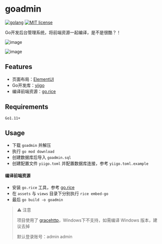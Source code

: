 # goadmin

[![golang](https://img.shields.io/badge/Language-Go-green.svg?style=flat)](https://golang.org)
[![MIT license](http://img.shields.io/badge/license-MIT-brightgreen.svg)](http://opensource.org/licenses/MIT)

Go开发后台管理系统，将前端资源一起编译，是不是很酷？！

![image](./page_home.png)

![image](./page_users.png)

## Features

- 页面布局：[ElementUI](https://element.eleme.cn/#/zh-CN)
- Go开发库：[yiigo](https://github.com/shenghui0779/yiigo)
- 编译前端资源：[go.rice](https://github.com/GeertJohan/go.rice)

## Requirements

`Go1.11+`

## Usage

- 下载 `goadmin` 并解压
- 执行 `go mod download`
- 创建数据库后导入 `goadmin.sql`
- 创建配置文件 `yiigo.toml` 并配置数据库连接，参考 `yiigo.toml.example`

#### 编译前端资源

- 安装 `go.rice` 工具，参考 [go.rice](https://github.com/GeertJohan/go.rice)
- 在 `assets` 与 `views` 目录下分别执行 `rice embed-go`
- 最后 `go build -o goadmin`

> ⚠️ 注意
>
> 项目使用了 [gracehttp](https://github.com/facebookarchive/grace)，Windows下不支持，如需编译 Windows 版本，建议去掉
>
> 默认登录账号：admin admin
